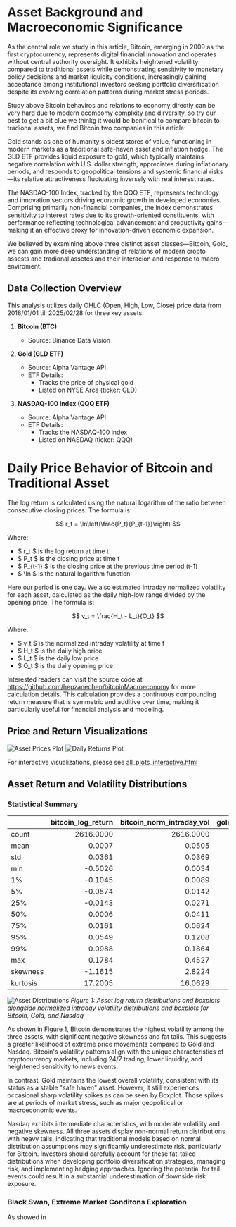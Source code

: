 # Asset Background and Macroeconomic Significance

As the central role we study in this article, Bitcoin, emerging in 2009 as the first cryptocurrency, represents digital financial innovation and operates without central authority oversight. It exhibits heightened volatility compared to traditional assets while demonstrating sensitivity to monetary policy decisions and market liquidity conditions, increasingly gaining acceptance among institutional investors seeking portfolio diversification despite its evolving correlation patterns during market stress periods.

Study above Bitcoin behaviros and relations to economy directly can be very hard due to modern ecomcomy complxity and dirversity, so try our best to get a bit clue we thinkg it would be benifical to compare bitcoin to tradional assets,  we find Bitcoin two companies in this article:



Gold stands as one of humanity's oldest stores of value, functioning in modern markets as a traditional safe-haven asset and inflation hedge. The GLD ETF provides liquid exposure to gold, which typically maintains negative correlation with U.S. dollar strength, appreciates during inflationary periods, and responds to geopolitical tensions and systemic financial risks—its relative attractiveness fluctuating inversely with real interest rates.

The NASDAQ-100 Index, tracked by the QQQ ETF, represents technology and innovation sectors driving economic growth in developed economies. Comprising primarily non-financial companies, the index demonstrates sensitivity to interest rates due to its growth-oriented constituents, with performance reflecting technological advancement and productivity gains—making it an effective proxy for innovation-driven economic expansion.

We believed by examining above three distinct asset classes—Bitcoin, Gold, we can gain more deep understanding of relations of modern cropto assests and tradional assetes and their interacion and response to macro enviroment.



## Data Collection Overview

This analysis utilizes daily OHLC (Open, High, Low, Close) price data from 2018/01/01 till 2025/02/28 for three key assets:

1. **Bitcoin (BTC)**
   - Source: Binance Data Vision

2. **Gold (GLD ETF)**
   - Source: Alpha Vantage API
   - ETF Details:
     - Tracks the price of physical gold
     - Listed on NYSE Arca (ticker: GLD)

3. **NASDAQ-100 Index (QQQ ETF)**
   - Source: Alpha Vantage API
   - ETF Details:
     - Tracks the NASDAQ-100 index
     - Listed on NASDAQ (ticker: QQQ)


# Daily Price Behavior of Bitcoin and Traditional Asset
The log return is calculated using the natural logarithm of the ratio between consecutive closing prices. The formula is:

$$ r_t = \ln\left(\frac{P_t}{P_{t-1}}\right) $$

Where:
- $ r_t $ is the log return at time t
- $ P_t $ is the closing price at time t
- $ P_{t-1} $ is the closing price at the previous time period (t-1)
- $ \ln $ is the natural logarithm function

Here our period is one day.
We also estimated intraday normalized volatility for each asset, calculated as the daily high-low range divided by the opening price. The formula is:

$$ v_t = \frac{H_t - L_t}{O_t} $$

Where:
- $ v_t $ is the normalized intraday volatility at time t
- $ H_t $ is the daily high price
- $ L_t $ is the daily low price
- $ O_t $ is the daily opening price

 Interested readers can visit the source code at https://github.com/hepzanechen/bitcoinMacroeconomy for more calculation details. This calculation provides a continuous compounding return measure that is symmetric and additive over time, making it particularly useful for financial analysis and modeling.

## Price and Return Visualizations
![Asset Prices Plot](./plots/assets_prices.png)
![Daily Returns Plot](./plots/assets_returns.png)

For interactive visualizations, please see [all_plots_interactive.html](./plots/all_plots_interactive.html)


## Asset Return and Volatility Distributions

### Statistical Summary
|          |   bitcoin_log_return |   bitcoin_norm_intraday_vol |   gold_log_return |   gold_norm_intraday_vol |   nasdaq_log_return |   nasdaq_norm_intraday_vol |
|:---------|---------------------:|----------------------------:|------------------:|-------------------------:|--------------------:|---------------------------:|
| count    |            2616.0000 |                   2616.0000 |         2616.0000 |                2616.0000 |           2616.0000 |                  2616.0000 |
| mean     |               0.0007 |                      0.0505 |            0.0003 |                   0.0085 |              0.0005 |                     0.0163 |
| std      |               0.0361 |                      0.0369 |            0.0075 |                   0.0050 |              0.0126 |                     0.0101 |
| min      |              -0.5026 |                      0.0034 |           -0.0552 |                   0.0017 |             -0.1276 |                     0.0025 |
| 1%       |              -0.1045 |                      0.0089 |           -0.0213 |                   0.0026 |             -0.0388 |                     0.0045 |
| 5%       |              -0.0574 |                      0.0142 |           -0.0121 |                   0.0035 |             -0.0209 |                     0.0058 |
| 25%      |              -0.0143 |                      0.0271 |           -0.0018 |                   0.0054 |             -0.0021 |                     0.0095 |
| 50%      |               0.0006 |                      0.0411 |            0.0000 |                   0.0071 |              0.0000 |                     0.0136 |
| 75%      |               0.0161 |                      0.0624 |            0.0031 |                   0.0103 |              0.0052 |                     0.0201 |
| 95%      |               0.0549 |                      0.1208 |            0.0128 |                   0.0169 |              0.0195 |                     0.0348 |
| 99%      |               0.0988 |                      0.1864 |            0.0210 |                   0.0269 |              0.0332 |                     0.0508 |
| max      |               0.1784 |                      0.4527 |            0.0474 |                   0.0537 |              0.0813 |                     0.0891 |
| skewness |              -1.1615 |                      2.8224 |           -0.3224 |                   2.9579 |             -0.5966 |                     2.1172 |
| kurtosis |              17.2005 |                     16.0629 |            5.5146 |                  16.0317 |              9.9513 |                     7.6063 |

![Asset Distributions](./plots/assets_distributions.png)
*<a id="figure1">Figure 1</a>: Asset log return distributions and boxplots alongside normalized intraday volatility distributions and boxplots for Bitcoin, Gold, and Nasdaq*

As shown in [Figure 1](#figure1), Bitcoin demonstrates the highest volatility among the three assets, with significant negative skewness and fat tails. This suggests a greater likelihood of extreme price movements compared to Gold and Nasdaq. Bitcoin's volatility patterns align with the unique characteristics of cryptocurrency markets, including 24/7 trading, lower liquidity, and heightened sensitivity to news events.

In contrast, Gold maintains the lowest overall volatility, consistent with its status as a stable "safe haven" asset. However, it still experiences occasional sharp volatility spikes as can be seen by Boxplot. Those spikes are at periods of market stress, such as major geopolitical or macroeconomic events. 

Nasdaq exhibits intermediate characteristics, with moderate volatility and negative skewness. All three assets display non-normal return distributions with heavy tails, indicating that traditional models based on normal distribution assumptions may significantly underestimate risk, particularly for Bitcoin. Investors should carefully account for these fat-tailed distributions when developing portfolio diversification strategies, managing risk, and implementing hedging approaches. Ignoring the potential for tail events could result in a substantial underestimation of downside risk exposure.


### Black Swan, Extreme Market Conditons Exploration
As showed in 